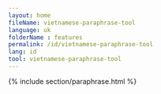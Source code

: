 ```yaml
---
layout: home
fileName: vietnamese-paraphrase-tool
language: uk
folderName : features
permalink: /id/vietnamese-paraphrase-tool
lang: id
tool: vietnamese-paraphrase-tool
---
```

{% include section/paraphrase.html %}